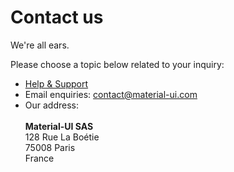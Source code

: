 # Contact us

<p class="description">We're all ears.</p>

Please choose a topic below related to your inquiry:

- [Help & Support](/getting-started/support/)
- Email enquiries: [contact@material-ui.com](mailto:contact@material-ui.com)
- Our address:<br /><br />
  **Material-UI SAS**<br />
  128 Rue La Boétie<br />
  75008 Paris<br />
  France
